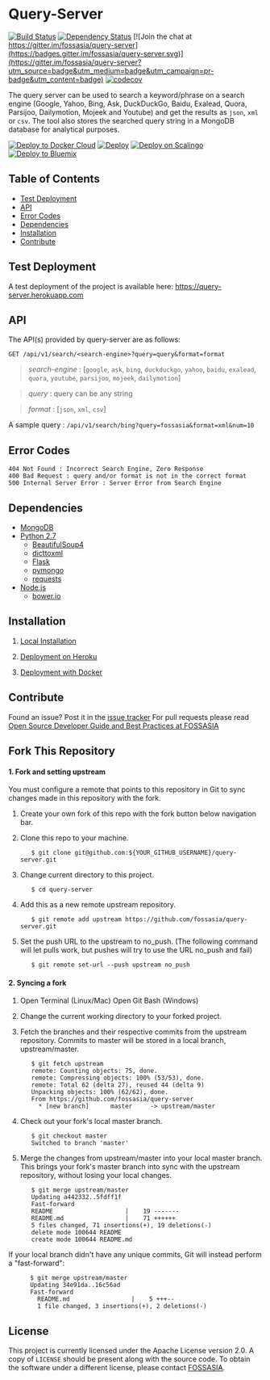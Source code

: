 # Query-Server

[![Build Status](https://travis-ci.org/fossasia/query-server.svg?branch=master)](https://travis-ci.org/fossasia/query-server)
[![Dependency Status](https://david-dm.org/fossasia/query-server.svg)](https://david-dm.org/ossasia/query-server)
[![Join the chat at https://gitter.im/fossasia/query-server](https://badges.gitter.im/fossasia/query-server.svg)](https://gitter.im/fossasia/query-server?utm_source=badge&utm_medium=badge&utm_campaign=pr-badge&utm_content=badge)
[![codecov](https://codecov.io/gh/fossasia/query-server/branch/master/graph/badge.svg)](https://codecov.io/gh/fossasia/query-server)

The query server can be used to search a keyword/phrase on a search engine (Google, Yahoo, Bing, Ask, DuckDuckGo, Baidu, Exalead, Quora, Parsijoo, Dailymotion, Mojeek and Youtube) and get the results as `json`, `xml` or `csv`. The tool also stores the searched query string in a MongoDB database for analytical purposes.

[![Deploy to Docker Cloud](https://files.cloud.docker.com/images/deploy-to-dockercloud.svg)](https://cloud.docker.com/stack/deploy/?repo=https://github.com/fossasia/query-server) [![Deploy](https://www.herokucdn.com/deploy/button.svg)](https://heroku.com/deploy?template=https://github.com/fossasia/query-server) [![Deploy on Scalingo](https://cdn.scalingo.com/deploy/button.svg)](https://my.scalingo.com/deploy?source=https://github.com/fossasia/query-server#master) [![Deploy to Bluemix](https://bluemix.net/deploy/button.png)](https://bluemix.net/deploy?repository=https://github.com/fossasia/query-server&branch=master)

## Table of Contents

- [Test Deployment](#test-deployment)
- [API](#api)
- [Error Codes](#error-codes)
- [Dependencies](#dependencies)
- [Installation](#installation)
- [Contribute](#contribute)

## Test Deployment

A test deployment of the project is available here: https://query-server.herokuapp.com

## API

The API(s) provided by query-server are as follows:

` GET /api/v1/search/<search-engine>?query=query&format=format `

> *search-engine* : [`google`, `ask`, `bing`, `duckduckgo`, `yahoo`, `baidu`, `exalead`, `quora`, `youtube`, `parsijoo`, `mojeek`, `dailymotion`]

> *query* : query can be any string 

> *format* : [`json`, `xml`, `csv`]

A sample query : `/api/v1/search/bing?query=fossasia&format=xml&num=10`

## Error Codes
    404 Not Found : Incorrect Search Engine, Zero Response
    400 Bad Request : query and/or format is not in the correct format
    500 Internal Server Error : Server Error from Search Engine

## Dependencies

* [MongoDB](https://www.mongodb.com)
* [Python 2.7](https://python.org)
    * [BeautifulSoup4](https://www.crummy.com/software/BeautifulSoup/bs4/doc)
    * [dicttoxml](https://github.com/quandyfactory/dicttoxml)
    * [Flask](http://flask.pocoo.org)
    * [pymongo](https://api.mongodb.com/python/current)
    * [requests](http://docs.python-requests.org)
* [Node.js](https://nodejs.org/en)
    * [bower.io](https://bower.io)

## Installation

1. [Local Installation](/docs/installation/local.md)

2. [Deployment on Heroku](/docs/installation/heroku.md)

3. [Deployment with Docker](/docs/installation/docker.md)


## Contribute

Found an issue? Post it in the [issue tracker](https://github.com/fossasia/query-server/issues)  For pull requests please read [Open Source Developer Guide and Best Practices at FOSSASIA](https://blog.fossasia.org/open-source-developer-guide-and-best-practices-at-fossasia/)

## Fork This Repository

#### 	1. Fork and setting upstream
You must configure a remote that points to this repository in Git to sync changes made in this repository with the fork.
1. Create your own fork of this repo with the fork button below navigation bar.
2. Clone this repo to your machine.

		  $ git clone git@github.com:${YOUR_GITHUB_USERNAME}/query-server.git

3. Change current directory to this project.

          $ cd query-server

3. Add this as a new remote upstream repository.

		  $ git remote add upstream https://github.com/fossasia/query-server.git

4. Set the push URL to the upstream to no_push. (The following command will let pulls work, but pushes will try to use the URL no_push and fail)

	  	  $ git remote set-url --push upstream no_push
          

#### 	2. Syncing a fork
1. Open Terminal (Linux/Mac)
	Open Git Bash (Windows)
2. Change the current working directory to your forked project.
3. Fetch the branches and their respective commits from the upstream repository.
 Commits to master will be stored in a local branch, upstream/master.
 
		  $ git fetch upstream
		  remote: Counting objects: 75, done.
		  remote: Compressing objects: 100% (53/53), done.
		  remote: Total 62 (delta 27), reused 44 (delta 9)
		  Unpacking objects: 100% (62/62), done.
		  From https://github.com/fossasia/query-server 
			* [new branch]      master     -> upstream/master

4. Check out your fork's local master branch.

		  $ git checkout master
		  Switched to branch 'master'

5. Merge the changes from upstream/master into your local master branch. This brings your fork's master branch into sync with the upstream repository, without losing your local changes.

		  $ git merge upstream/master
		  Updating a442332..5fdff1f
		  Fast-forward
		  README                    |    19 -------
		  README.md                 |    71 ++++++
		  5 files changed, 71 insertions(+), 19 deletions(-)
		  delete mode 100644 README
		  create mode 100644 README.md

If your local branch didn't have any unique commits, Git will instead perform a "fast-forward":

		  $ git merge upstream/master
		  Updating 34e91da..16c56ad
		  Fast-forward
		    README.md                 |    5 +++--
		    1 file changed, 3 insertions(+), 2 deletions(-)

## License

This project is currently licensed under the Apache License version 2.0. A copy of `LICENSE` should be present along with the source code. To obtain the software under a different license, please contact [FOSSASIA](http://blog.fossasia.org/contact/).

